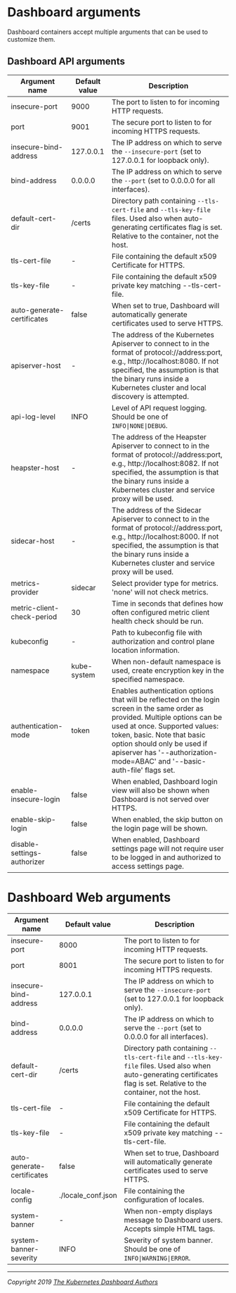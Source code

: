 # Dashboard arguments

Dashboard containers accept multiple arguments that can be used to customize them.

## Dashboard API arguments

| Argument name               | Default value | Description                                                                                                                                                                                                                                                                                               |
|-----------------------------|---------------|-----------------------------------------------------------------------------------------------------------------------------------------------------------------------------------------------------------------------------------------------------------------------------------------------------------|
| insecure-port	              | 9000          | The port to listen to for incoming HTTP requests.                                                                                                                                                                                                                                                         |
| port                        | 9001          | The secure port to listen to for incoming HTTPS requests.                                                                                                                                                                                                                                                 |
| insecure-bind-address       | 127.0.0.1     | The IP address on which to serve the `--insecure-port` (set to 127.0.0.1 for loopback only).                                                                                                                                                                                                              |
| bind-address                | 0.0.0.0       | The IP address on which to serve the `--port` (set to 0.0.0.0 for all interfaces).                                                                                                                                                                                                                        |
| default-cert-dir            | /certs        | Directory path containing `--tls-cert-file` and `--tls-key-file` files. Used also when auto-generating certificates flag is set. Relative to the container, not the host.                                                                                                                                 |
| tls-cert-file               | -             | File containing the default x509 Certificate for HTTPS.                                                                                                                                                                                                                                                   |
| tls-key-file                | -             | File containing the default x509 private key matching --tls-cert-file.                                                                                                                                                                                                                                    |
| auto-generate-certificates  | false         | When set to true, Dashboard will automatically generate certificates used to serve HTTPS.                                                                                                                                                                                                                 |
| apiserver-host              | -             | The address of the Kubernetes Apiserver to connect to in the format of protocol://address:port, e.g., http://localhost:8080. If not specified, the assumption is that the binary runs inside a Kubernetes cluster and local discovery is attempted.                                                       |
| api-log-level               | INFO          | Level of API request logging. Should be one of `INFO\|NONE\|DEBUG`. |
| heapster-host               | -             | The address of the Heapster Apiserver to connect to in the format of protocol://address:port, e.g., http://localhost:8082. If not specified, the assumption is that the binary runs inside a Kubernetes cluster and service proxy will be used.                                                           |
| sidecar-host                | -             | The address of the Sidecar Apiserver to connect to in the format of protocol://address:port, e.g., http://localhost:8000. If not specified, the assumption is that the binary runs inside a Kubernetes cluster and service proxy will be used.                                                            |
| metrics-provider            | sidecar       | Select provider type for metrics. 'none' will not check metrics.                                                                                                                                                                                                                                          |
| metric-client-check-period  | 30            | Time in seconds that defines how often configured metric client health check should be run.                                                                                                                                                                                                               |
| kubeconfig                  | -             | Path to kubeconfig file with authorization and control plane location information.                                                                                                                                                                                                                               |
| namespace                   | kube-system   | When non-default namespace is used, create encryption key in the specified namespace.                                                                                                                                                                                                                     |
| authentication-mode         | token         | Enables authentication options that will be reflected on the login screen in the same order as provided. Multiple options can be used at once. Supported values: token, basic. Note that basic option should only be used if apiserver has '--authorization-mode=ABAC' and '--basic-auth-file' flags set. |
| enable-insecure-login       | false         | When enabled, Dashboard login view will also be shown when Dashboard is not served over HTTPS.                                                                                                                                                                                                            |
| enable-skip-login           | false         | When enabled, the skip button on the login page will be shown.                                                                                                                                                                                                                                            |
| disable-settings-authorizer | false         | When enabled, Dashboard settings page will not require user to be logged in and authorized to access settings page.                                                                                                                                                                                       |

# Dashboard Web arguments

| Argument name               | Default value      | Description                                                                                                                                                                                                                                                                                               |
|-----------------------------|--------------------|-----------------------------------------------------------------------------------------------------------------------------------------------------------------------------------------------------------------------------------------------------------------------------------------------------------|
| insecure-port	              | 8000               | The port to listen to for incoming HTTP requests.                                                                                                                                                                                                                                                         |
| port                        | 8001               | The secure port to listen to for incoming HTTPS requests.                                                                                                                                                                                                                                                 |
| insecure-bind-address       | 127.0.0.1          | The IP address on which to serve the `--insecure-port` (set to 127.0.0.1 for loopback only).                                                                                                                                                                                                              |
| bind-address                | 0.0.0.0            | The IP address on which to serve the `--port` (set to 0.0.0.0 for all interfaces).                                                                                                                                                                                                                        |
| default-cert-dir            | /certs             | Directory path containing `--tls-cert-file` and `--tls-key-file` files. Used also when auto-generating certificates flag is set. Relative to the container, not the host.                                                                                                                                 |
| tls-cert-file               | -                  | File containing the default x509 Certificate for HTTPS.                                                                                                                                                                                                                                                   |
| tls-key-file                | -                  | File containing the default x509 private key matching --tls-cert-file.                                                                                                                                                                                                                                    |
| auto-generate-certificates  | false              | When set to true, Dashboard will automatically generate certificates used to serve HTTPS.                                                                                                                                                                                                                 |
| locale-config               | ./locale_conf.json | File containing the configuration of locales.                                                                                                                                                                                                                                                             |
| system-banner               | -                  | When non-empty displays message to Dashboard users. Accepts simple HTML tags.                                                                                                                                                                                                                             |
| system-banner-severity      | INFO               | Severity of system banner. Should be one of `INFO\|WARNING\|ERROR`. |

----
_Copyright 2019 [The Kubernetes Dashboard Authors](https://github.com/kubernetes/dashboard/graphs/contributors)_
